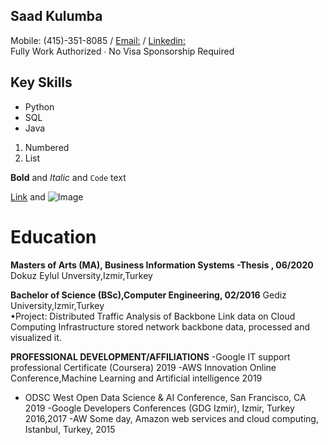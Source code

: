 ## Saad Kulumba

Mobile: (415)-351-8085 / [Email:](mailto:skulumba@outlook.com) / [Linkedin:](https://www.linkedin.com/in/kulzsadz/) </br>
Fully Work Authorized ∙ No Visa Sponsorship Required<br/>

## Key Skills
- Python
- SQL
- Java


1. Numbered
2. List

**Bold** and _Italic_ and `Code` text

[Link](url) and ![Image](src)


# Education
**Masters of Arts (MA), Business Information Systems -Thesis , 06/2020** 
Dokuz Eylul Unversity,Izmir,Turkey 
 
**Bachelor of Science (BSc),Computer Engineering, 02/2016**
Gediz University,Izmir,Turkey  
•Project: Distributed Traffic Analysis of Backbone Link data on Cloud Computing Infrastructure stored network backbone data, processed and visualized it. 

**PROFESSIONAL DEVELOPMENT/AFFILIATIONS** 
-Google IT support professional Certificate (Coursera) 2019 
-AWS Innovation Online Conference,Machine Learning and Artificial intelligence 2019 
- ODSC West Open Data Science & AI Conference, San Francisco, CA 2019 
-Google Developers Conferences (GDG Izmir), Izmir, Turkey 2016,2017 
-AW Some day, Amazon web services and cloud computing, Istanbul, Turkey, 2015 
